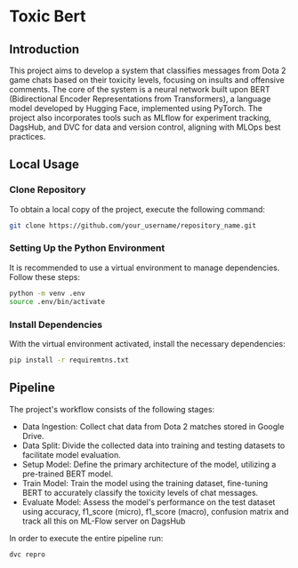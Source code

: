 # Toxic Bert

## Introduction

This project aims to develop a system that classifies messages from Dota 2 game chats based on their toxicity levels, focusing on insults and offensive comments. The core of the system is a neural network built upon BERT (Bidirectional Encoder Representations from Transformers), a language model developed by Hugging Face, implemented using PyTorch. The project also incorporates tools such as MLflow for experiment tracking, DagsHub, and DVC for data and version control, aligning with MLOps best practices.

[](./image.jpg)

## Local Usage

### Clone Repository

To obtain a local copy of the project, execute the following command:

```bash
git clone https://github.com/your_username/repository_name.git
```

### Setting Up the Python Environment

It is recommended to use a virtual environment to manage dependencies. Follow these steps:

```bash
python -m venv .env
source .env/bin/activate
```

### Install Dependencies

With the virtual environment activated, install the necessary dependencies:

```bash
pip install -r requiremtns.txt
```

## Pipeline

The project's workflow consists of the following stages:

*  Data Ingestion: Collect chat data from Dota 2 matches stored in Google Drive.
*  Data Split: Divide the collected data into training and testing datasets to facilitate model evaluation.
*  Setup Model: Define the primary architecture of the model, utilizing a pre-trained BERT model.
*  Train Model: Train the model using the training dataset, fine-tuning BERT to accurately classify the toxicity levels of chat messages.
*  Evaluate Model: Assess the model's performance on the test dataset using accuracy, f1_score (micro), f1_score (macro), confusion matrix and track all this on ML-Flow server on DagsHub

In order to execute the entire pipeline run:

```bash
dvc repro
```




